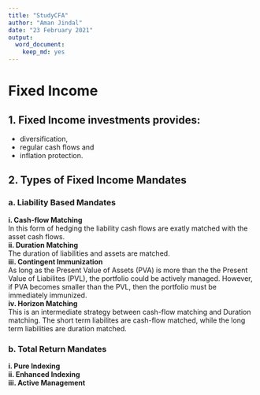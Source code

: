 ```yaml
---
title: "StudyCFA"
author: "Aman Jindal"
date: "23 February 2021"
output: 
  word_document: 
    keep_md: yes
---
```


# Fixed Income

## 1. Fixed Income investments provides:
- diversification,
- regular cash flows and 
- inflation protection.

## 2. Types of Fixed Income Mandates

### a. Liability Based Mandates

**i. Cash-flow Matching**<br>
  In this form of hedging the liability cash flows are exatly matched with the asset cash flows.<br />
**ii. Duration Matching**<br> 
  The duration of liabilities and assets are matched.<br> 
**iii. Contingent Immunization**<br>
  As long as the Present Value of Assets (PVA) is more than the the Present Value of Liabilites (PVL), the portfolio could         be actively managed. However, if PVA becomes smaller than the PVL, then the portfolio must be immediately immunized.<br>
  **iv. Horizon Matching**<br>
  This is an intermediate strategy between cash-flow matching and Duration matching. The short term liabilites are                 cash-flow matched, while the long term liabilities are duration matched.<br>

### b. Total Return Mandates

**i. Pure Indexing**<br>
**ii. Enhanced Indexing**<br>
**iii. Active Management**<br>
        

            
    
    
    
    
    
    
